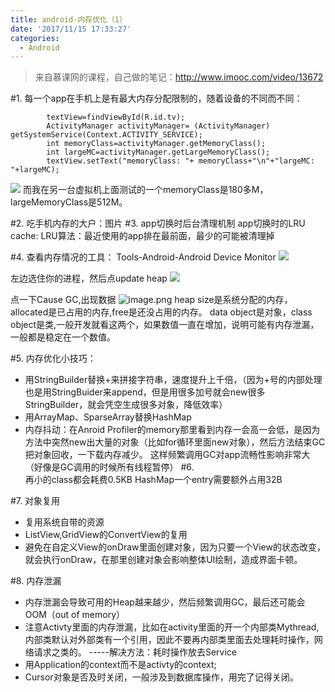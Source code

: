 ```yaml
---
title: android-内存优化（1）
date: '2017/11/15 17:33:27'
categories:
  - Android
---
```


>来自慕课网的课程，自己做的笔记：http://www.imooc.com/video/13672

#1. 每一个app在手机上是有最大内存分配限制的，随着设备的不同而不同：
```
        textView=findViewById(R.id.tv);
        ActivityManager activityManager= (ActivityManager) getSystemService(Context.ACTIVITY_SERVICE);
        int memoryClass=activityManager.getMemoryClass();
        int largeMC=activityManager.getLargeMemoryClass();
        textView.setText("memoryClass: "+ memoryClass+"\n"+"largeMC: "+largeMC);
```
![](http://upload-images.jianshu.io/upload_images/7177220-60a9ad7af9992be2.png?imageMogr2/auto-orient/strip%7CimageView2/2/w/1240)
而我在另一台虚拟机上面测试的一个memoryClass是180多M，largeMemoryClass是512M。

#2. 吃手机内存的大户：图片
#3. app切换时后台清理机制
 app切换时的LRU cache:
LRU算法：最近使用的app排在最前面，最少的可能被清理掉

#4. 查看内存情况的工具：
Tools-Android-Android Device Monitor
![](http://upload-images.jianshu.io/upload_images/7177220-05189c2d72d6932c.png?imageMogr2/auto-orient/strip%7CimageView2/2/w/1240)

左边选住你的进程，然后点update heap
![](http://upload-images.jianshu.io/upload_images/7177220-211fd800db9c7347.png?imageMogr2/auto-orient/strip%7CimageView2/2/w/1240)

点一下Cause GC,出现数据
![image.png](http://upload-images.jianshu.io/upload_images/7177220-bd643aac527f4d09.png?imageMogr2/auto-orient/strip%7CimageView2/2/w/1240)
heap size是系统分配的内存，allocated是已占用的内存,free是还没占用的内存。
data object是对象，class object是类,一般开发就看这两个，如果数值一直在增加，说明可能有内存泄漏，一般都是稳定在一个数值。

#5. 内存优化小技巧：
* 用StringBuilder替换+来拼接字符串，速度提升上千倍，（因为+号的内部处理也是用StringBuider来append，但是用很多加号就会new很多StringBuilder，就会凭空生成很多对象，降低效率）
* 用ArrayMap、SparseArray替换HashMap
* 内存抖动：在Anroid Profiler的memory那里看到内存一会高一会低，是因为方法中突然new出大量的对象（比如for循环里面new对象），然后方法结束GC把对象回收，一下载内存减少。
这样频繁调用GC对app流畅性影响非常大（好像是GC调用的时候所有线程暂停）
#6.  
再小的class都会耗费0.5KB
HashMap一个entry需要额外占用32B

#7. 对象复用
* 复用系统自带的资源
* ListView,GridView的ConvertView的复用
* 避免在自定义View的onDraw里面创建对象，因为只要一个View的状态改变，就会执行onDraw，在那里创建对象会影响整体UI绘制，造成界面卡顿。

#8. 内存泄漏
* 内存泄漏会导致可用的Heap越来越少，然后频繁调用GC，最后还可能会OOM（out of memory）
* 注意Activty里面的内存泄漏，比如在activity里面的开一个内部类Mythread,内部类默认对外部类有一个引用，因此不要再内部类里面去处理耗时操作，网络请求之类的。
-----解决方法：耗时操作放去Service
* 用Application的context而不是activty的context;
* Cursor对象是否及时关闭，一般涉及到数据库操作，用完了记得关闭。
                                                                                                                                                                                                                                                                                                                                                                                                                                                                                                                                                                                                                                                                                                                                                                                                                                                                                                                                                                                                                                                                                                                                                                                                                                                                                                                                                                                                                                                                                                                                                                                                                                                                                                                                                                                                                                                                                                                                                                                                                                                                                                                                                                                                                                                                                                                                                                                                                                                                                                                                                                                                                                                                                                                                                                                                                                                                                                                                                                                                                                                                                                                                                                                                                                                                                                                                                                                                                                                                                                                                                                                                                                                                                                                                                                                                                                                                                                                                                                                                                                                                                                                                                                                                                                                                                                                                                                                                                                                                                                                                                                                                                                                                                                                                                                                                                                                                                                                                                                                                                                                                                                                                                                                                                                                                                                                                                                                                                                                                                                                                                                                                                                                                                                                                                                                                                                                                                                                                                                                                                                                                                                                                                                                                                                                                                                                                                                                                                                                                                                                                                                                                                                                                                                                                                                                                                                                                                                                                                                                                                                                                                                                                                                                                                                      